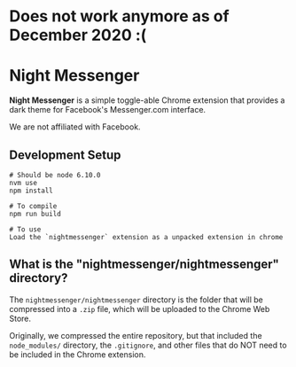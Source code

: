 # Does not work anymore as of December 2020 :(


# Night Messenger

**Night Messenger** is a simple toggle-able Chrome extension that provides a dark theme for Facebook's Messenger.com interface.

We are not affiliated with Facebook.

## Development Setup

```shell
# Should be node 6.10.0
nvm use
npm install

# To compile
npm run build

# To use
Load the `nightmessenger` extension as a unpacked extension in chrome
```

## What is the "nightmessenger/nightmessenger" directory?
The `nightmessenger/nightmessenger` directory is the folder that will be compressed into a `.zip` file, which will be uploaded to the Chrome Web Store. 

Originally, we compressed the entire repository, but that included the `node_modules/` directory, the `.gitignore`, and other files that do NOT need to be included in the Chrome extension. 
